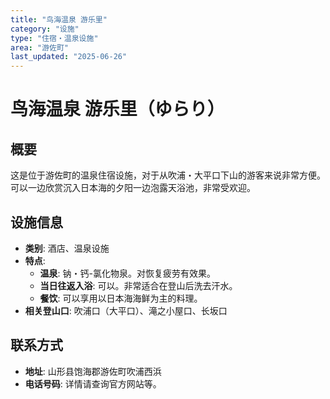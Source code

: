 ```yaml
---
title: "鸟海温泉 游乐里"
category: "设施"
type: "住宿・温泉设施"
area: "游佐町"
last_updated: "2025-06-26"
---
```


# 鸟海温泉 游乐里（ゆらり）

## 概要
这是位于游佐町的温泉住宿设施，对于从吹浦・大平口下山的游客来说非常方便。可以一边欣赏沉入日本海的夕阳一边泡露天浴池，非常受欢迎。

## 设施信息
- **类别**: 酒店、温泉设施
- **特点**:
    - **温泉**: 钠・钙-氯化物泉。对恢复疲劳有效果。
    - **当日往返入浴**: 可以。非常适合在登山后洗去汗水。
    - **餐饮**: 可以享用以日本海海鲜为主的料理。
- **相关登山口**: 吹浦口（大平口）、滝之小屋口、长坂口

## 联系方式
- **地址**: 山形县饱海郡游佐町吹浦西浜
- **电话号码**: 详情请查询官方网站等。